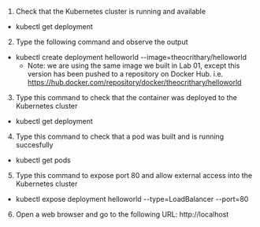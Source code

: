 1. Check that the Kubernetes cluster is running and available
- kubectl get deployment
2. Type the following command and observe the output
- kubectl create deployment helloworld --image=theocrithary/helloworld
  - Note: we are using the same image we built in Lab 01, except this version has been pushed to a repository on Docker Hub. i.e. https://hub.docker.com/repository/docker/theocrithary/helloworld
3. Type this command to check that the container was deployed to the Kubernetes cluster
- kubectl get deployment
4. Type this command to check that a pod was built and is running succesfully
- kubectl get pods
5. Type this command to expose port 80 and allow external access into the Kubernetes cluster
- kubectl expose deployment helloworld --type=LoadBalancer --port=80
6. Open a web browser and go to the following URL: http://localhost
